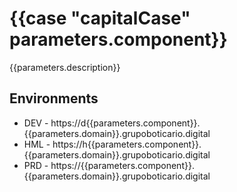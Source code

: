 <!-- @scf-option  { "appendStrategy": "replace" } -->

# {{case "capitalCase" parameters.component}}

{{parameters.description}}

## Environments

- DEV - https://d{{parameters.component}}.{{parameters.domain}}.grupoboticario.digital
- HML - https://h{{parameters.component}}.{{parameters.domain}}.grupoboticario.digital
- PRD - https://{{parameters.component}}.{{parameters.domain}}.grupoboticario.digital
